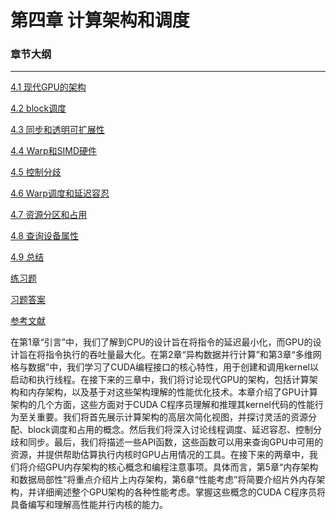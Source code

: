 # 第四章 计算架构和调度

### 章节大纲

<hr>

[4.1 现代GPU的架构](4.1.md)

[4.2 block调度](4.2.md)

[4.3 同步和透明可扩展性](4.3.md)

[4.4 Warp和SIMD硬件](4.4.md)

[4.5 控制分歧](4.5.md)

[4.6 Warp调度和延迟容忍](4.6.md)

[4.7 资源分区和占用](4.7.md)

[4.8 查询设备属性](4.8.md)

[4.9 总结](4.9.md)

[练习题](exercise.md)

[习题答案](exercise_answer.md)

[参考文献](reference.md)

在第1章“引言”中，我们了解到CPU的设计旨在将指令的延迟最小化，而GPU的设计旨在将指令执行的吞吐量最大化。在第2章“异构数据并行计算”和第3章“多维网格与数据”中，我们学习了CUDA编程接口的核心特性，用于创建和调用kernel以启动和执行线程。在接下来的三章中，我们将讨论现代GPU的架构，包括计算架构和内存架构，以及基于对这些架构理解的性能优化技术。本章介绍了GPU计算架构的几个方面，这些方面对于CUDA C程序员理解和推理其kernel代码的性能行为至关重要。我们将首先展示计算架构的高层次简化视图，并探讨灵活的资源分配、block调度和占用的概念。然后我们将深入讨论线程调度、延迟容忍、控制分歧和同步。最后，我们将描述一些API函数，这些函数可以用来查询GPU中可用的资源，并提供帮助估算执行内核时GPU占用情况的工具。在接下来的两章中，我们将介绍GPU内存架构的核心概念和编程注意事项。具体而言，第5章“内存架构和数据局部性”将重点介绍片上内存架构，第6章“性能考虑”将简要介绍片外内存架构，并详细阐述整个GPU架构的各种性能考虑。掌握这些概念的CUDA C程序员将具备编写和理解高性能并行内核的能力。





